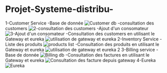 # Projet-Systeme-distribu-
1-Customer Service
-Base de donnée 
![Customer db](https://user-images.githubusercontent.com/31516436/173162577-8b0d5cd3-e4f4-4206-b7d4-fe6424c164c8.jpg)
-consultation des customers
![2-consultation des customers](https://user-images.githubusercontent.com/31516436/173162594-8da4de75-2449-455e-b391-6f405b243e65.jpg)
-Ajout d'un consomateur
![3-Ajout d'un consomateur](https://user-images.githubusercontent.com/31516436/173162605-083a638b-61d2-4701-85da-bbf4f0350090.jpg)
-Consultation des customers en utilisant le Gateway et eureka
![utilisation de gateway et eureka](https://user-images.githubusercontent.com/31516436/173162732-6859c2e2-e308-4337-948d-196f7f72f33a.jpg)
2-Inventory Service
-Liste des produits
![products list](https://user-images.githubusercontent.com/31516436/173162628-14c06714-c8a1-49f6-92a5-9ba05c2a94d6.jpg)
-Consultation des produits en utilisant le Gateway et eureka
![utilisation de gateway et eureka 2](https://user-images.githubusercontent.com/31516436/173162741-44693597-0e59-4f0e-8704-0a6268f4ef78.jpg)
3-Billing service
-Base de donnée
![Billing db](https://user-images.githubusercontent.com/31516436/173162663-0f450f65-2549-4236-8b7f-5f825c8544e6.jpg)
-Consultation des factures en utilisant le Gateway et eureka
![Consultation des facture depuis gateway](https://user-images.githubusercontent.com/31516436/173162759-19d66df9-e8eb-4779-bac2-09d0f491d03d.jpg)
4-Eureka
![Eureka](https://user-images.githubusercontent.com/31516436/173162775-3618c9b9-549d-4f5f-a46d-49450fd15e86.jpg)
